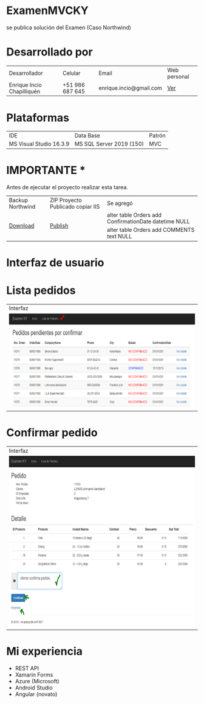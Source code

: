 # ExamenMVCKY
se publica solución del Examen (Caso Northwind)

# Desarrollado por

<table class="egt">
  <tr>
    <td>Desarrollador</td>
    <td>Celular</td>
    <td>Email</td>
    <td>Web personal</td>
  </tr>
  <tr>
    <td>Enrique Incio Chapilliquén</td>
    <td>+51 986 687 645</td>
    <td>enrique.incio@gmail.com</td>
    <td><a href="https://devenriqueincio.web.app/">Ver</a></td>
  </tr>
</table>

# Plataformas 

<table class="egt">
  <tr>
    <td>IDE</td>
    <td>Data Base</td>
    <td>Patrón</td>
  </tr>
  <tr>
    <td>MS Visual Studio 16.3.9</td>
    <td>MS SQL Server 2019 (150)</td></td>
    <td>MVC</td></td>
  </tr>
</table>

# IMPORTANTE *
Antes de ejecutar el proyecto realizar esta tarea.

<table class="egt">
  <tr>
    <td>Backup Northwind</td>
    <td>ZIP Proyecto Publicado copiar IIS</td>
    <td>Se agregó</td>
  </tr>
  <tr>
    <td rowspan="2"><a href="https://github.com/eincioch/ExamenMVCKY/blob/master/Northwind.bak">Download</a></td>
    <td rowspan="2"><a href="https://github.com/eincioch/ExamenMVCKY/blob/master/Publicado.zip">Publish</a></td>
    <td>alter table Orders add ConfirmationDate datetime NULL</td></tr>
    <tr><td>alter table Orders add COMMENTS text NULL</td>
  </tr>
</table>

# Interfaz de usuario

# Lista pedidos

<table class="egt">
  <tr>
    <td>Interfaz</td>
  </tr>
  <tr>
    <td><img src="https://github.com/eincioch/ExamenMVCKY/blob/master/img/listado.png" width="700" height="250"></td>
  </tr>
</table>

# Confirmar pedido

<table class="egt">
  <tr>
    <td>Interfaz</td>
  </tr>
  <tr>
    <td><img src="https://github.com/eincioch/ExamenMVCKY/blob/master/img/actualiza.png" width="700" height="450"></td>
  </tr>
</table>


# Mi experiencia

- REST API
- Xamarin Forms
- Azure (Microsoft)
- Android Studio
- Angular (novato)



